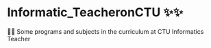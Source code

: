 # Informatic_TeacheronCTU ✨✨
🎈🎈 Some programs and subjects in the curriculum at CTU Informatics Teacher
